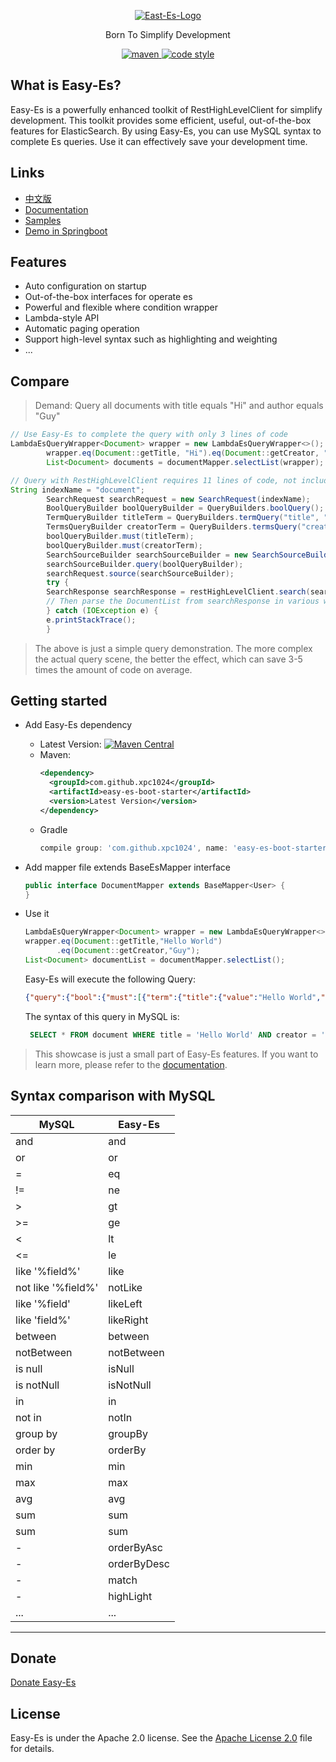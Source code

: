 <p align="center">
  <a href="https://github.com/xpc1024/easy-es">
   <img alt="East-Es-Logo" src="https://iknow.hs.net/6361ec1d-edca-4358-98c1-e7a309e15a39.png">
  </a>
</p>

<p align="center">
  Born To Simplify Development
</p>

<p align="center">
  <a href="https://search.maven.org/search?q=g:io.github.xpc1024%20a:easy-*">
    <img alt="maven" src="https://img.shields.io/github/v/release/xpc1024/easy-es?include_prereleases&logo=xpc&style=plastic">
  </a>

  <a href="https://www.apache.org/licenses/LICENSE-2.0">
    <img alt="code style" src="https://img.shields.io/badge/license-Apache%202-4EB1BA.svg?style=flat-square">
  </a>
</p>

## What is Easy-Es?

Easy-Es is a powerfully enhanced toolkit of RestHighLevelClient for simplify development. This toolkit provides some efficient, useful, out-of-the-box features for ElasticSearch. By using Easy-Es, you can use MySQL syntax to complete Es queries. Use it can effectively save your development time.


## Links
- [中文版](https://github.com/xpc1024/easy-es/blob/main/README-ZH.md)
- [Documentation](https://www.yuque.com/laohan-14b9d/tald79/qf7ns2)
- [Samples](https://github.com/xpc1024/easy-es/tree/main/easy-es-sample)
- [Demo in Springboot](https://github.com/xpc1024/easy-es-springboot-demo-en)

## Features

-   Auto configuration on startup
-   Out-of-the-box interfaces for operate es
-   Powerful and flexible where condition wrapper
-   Lambda-style API
-   Automatic paging operation
-   Support high-level syntax such as highlighting and weighting
-   ...

## Compare

> Demand: Query all documents with title equals "Hi" and author equals "Guy"



```java
// Use Easy-Es to complete the query with only 3 lines of code
LambdaEsQueryWrapper<Document> wrapper = new LambdaEsQueryWrapper<>();
        wrapper.eq(Document::getTitle, "Hi").eq(Document::getCreator, "Guy");
        List<Document> documents = documentMapper.selectList(wrapper);
```

```java
// Query with RestHighLevelClient requires 11 lines of code, not including parsing JSON code
String indexName = "document";
        SearchRequest searchRequest = new SearchRequest(indexName);
        BoolQueryBuilder boolQueryBuilder = QueryBuilders.boolQuery();
        TermQueryBuilder titleTerm = QueryBuilders.termQuery("title", "Hi");
        TermsQueryBuilder creatorTerm = QueryBuilders.termsQuery("creator", "Guy");
        boolQueryBuilder.must(titleTerm);
        boolQueryBuilder.must(creatorTerm);
        SearchSourceBuilder searchSourceBuilder = new SearchSourceBuilder();
        searchSourceBuilder.query(boolQueryBuilder);
        searchRequest.source(searchSourceBuilder);
        try {
        SearchResponse searchResponse = restHighLevelClient.search(searchRequest, RequestOptions.DEFAULT);
        // Then parse the DocumentList from searchResponse in various ways, omitting these codes...
        } catch (IOException e) {
        e.printStackTrace();
        }
```

> The above is just a simple query demonstration. The more complex the actual query scene, the better the effect, which can save 3-5 times the amount of code on average.
## Getting started

-   Add Easy-Es dependency
    - Latest Version: [![Maven Central](https://img.shields.io/github/v/release/xpc1024/easy-es?include_prereleases&logo=xpc&style=plastic)](https://search.maven.org/search?q=g:io.github.xpc1024%20a:easy-*)
    - Maven:
      ```xml
      <dependency>
        <groupId>com.github.xpc1024</groupId>
        <artifactId>easy-es-boot-starter</artifactId>
        <version>Latest Version</version>
      </dependency>
      ```
    - Gradle
      ```groovy
      compile group: 'com.github.xpc1024', name: 'easy-es-boot-starter', version: 'Latest Version'
      ```
-   Add mapper file extends BaseEsMapper interface

    ```java
    public interface DocumentMapper extends BaseMapper<User> {
    }
    ```

- Use it
  ``` java
  LambdaEsQueryWrapper<Document> wrapper = new LambdaEsQueryWrapper<>();
  wrapper.eq(Document::getTitle,"Hello World")
         .eq(Document::getCreator,"Guy");
  List<Document> documentList = documentMapper.selectList();
  
  ```
  Easy-Es will execute the following Query:
    ```json
    {"query":{"bool":{"must":[{"term":{"title":{"value":"Hello World","boost":1.0}}},{"term":{"creator":{"value":"Guy","boost":1.0}}}],"adjust_pure_negative":true,"boost":1.0}}}
    ```

  The syntax of this query in MySQL is:
  ```sql
   SELECT * FROM document WHERE title = 'Hello World' AND creator = 'Guy'
  ```

> This showcase is just a small part of Easy-Es features. If you want to learn more, please refer to the [documentation](https://www.yuque.com/laohan-14b9d/tald79/qf7ns2).

## Syntax comparison with MySQL
|  MySQL   | Easy-Es  |
|  ----  | ----  |
| and  | and |
| or | or |
| = | eq |
| != | ne|
| &gt; | gt |
| >= | ge |
| &lt; | lt |
| <= | le |
| like '%field%' | like |
| not like '%field%' |notLike|
| like '%field' | likeLeft|
| like 'field%' | likeRight |
| between | between |
| notBetween | notBetween |
| is null | isNull |
| is notNull | isNotNull |
| in | in |
| not in | notIn |
| group by | groupBy |
| order by | orderBy |
|min |min |
|max |max |
|avg |avg |
|sum |sum |
|sum |sum |
| - | orderByAsc |
| - | orderByDesc |
| - | match |
|- |highLight |
| ... | ... |

---

## Donate
[Donate Easy-Es](https://www.yuque.com/laohan-14b9d/tald79/oqpgto)


## License

Easy-Es is under the Apache 2.0 license. See the [Apache License 2.0](http://www.apache.org/licenses/LICENSE-2.0) file for details.
